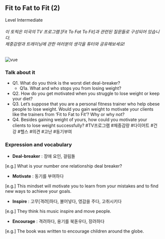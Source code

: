 ## Fit to Fat to Fit (2)
Level Intermediate
###### 이 토픽은 미국의 TV 프로그램 [Fit To Fat To Fit]과 관련된 질문들로 구성되어 있습니다.<br/>체중감량과 트레이닝에 관한 여러분의 생각을 튜터와 공유해보세요!

![vue](https://apollo-public-images.s3-us-west-2.amazonaws.com/TV+Show--Fit+to+Fat+to+Fit_02.png)

### Talk about it
- Q1. What do you think is the worst diet deal-breaker?
  - Q1a. What and who stops you from losing weight?
- Q2. How do you get motivated when you struggle to lose weight or keep your diet?
- Q3. Let’s suppose that you are a personal fitness trainer who help obese people to lose weight. Would you gain weight to motivate your clients like the trainers from ‘Fit to Fat to Fit’? Why or why not?
- Q4. Besides gaining weight of yours, how could you motivate your clients to lose weight successfully?
#TV프로그램 #체중감량 #다이어트 #건강 #헬스 #의견 #고난 #동기부여
### Expression and vocabulary
- **Deal-breaker** : 장애 요인, 걸림돌
  
[e.g.] What is your number one relationship deal breaker?

- **Motivate** : 동기를 부여하다
  
[e.g.] This mindset will motivate you to learn from your mistakes and to find new ways to achieve your goals.

- **Inspire** : 고무[격려]하다, 불어넣다, 영감을 주다, 고취시키다
  
[e.g.] They think his music inspire and move people.

- **Encourage** : 격려하다, 용기를 북돋우다, 장려하다
  
[e.g.] The book was written to encourage children around the globe.


